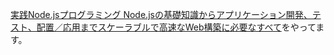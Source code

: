 [実践Node.jsプログラミング Node.jsの基礎知識からアプリケーション開発、テスト、配置／応用までスケーラブルで高速なWeb構築に必要なすべて](http://www.shoeisha.co.jp/book/detail/9784798129471)をやってます。